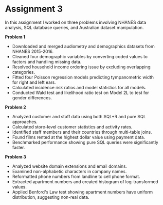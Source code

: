 # Assignment 3

In this assignment I worked on three problems involving NHANES data analysis, SQL database queries, and Australian dataset manipulation.

**Problem 1**
* Downloaded and merged audiometry and demographics datasets from NHANES 2015-2016.
* Cleaned four demographic variables by converting coded values to factors and handling missing data.
* Resolved household income ordering issue by excluding overlapping categories.
* Fitted four Poisson regression models predicting tympanometric width for right and left ears.
* Calculated incidence risk ratios and model statistics for all models.
* Conducted Wald test and likelihood ratio test on Model 2L to test for gender differences.

**Problem 2**
* Analyzed customer and staff data using both SQL+R and pure SQL approaches.
* Calculated store-level customer statistics and activity rates.
* Identified staff members and their countries through multi-table joins.
* Found films rented at the highest dollar value using payment data.
* Benchmarked performance showing pure SQL queries were significantly faster.

**Problem 3**
* Analyzed website domain extensions and email domains.
* Examined non-alphabetic characters in company names.
* Reformatted phone numbers from landline to cell phone format.
* Extracted apartment numbers and created histogram of log-transformed values.
* Applied Benford's Law test showing apartment numbers have uniform distribution, suggesting non-real data.
